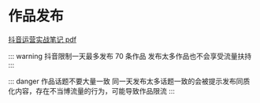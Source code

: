 # 作品发布

[抖音运营实战笔记 pdf](http://www.tup.tsinghua.edu.cn/upload/books/yz/102623-01.pdf)

::: warning 抖音限制一天最多发布 70 条作品
发布太多作品也不会享受流量扶持
:::

::: danger 作品话题不要大量一致
同一天发布太多话题一致的会被提示发布同质化内容，存在不当博流量的行为，可能导致作品限流
:::
